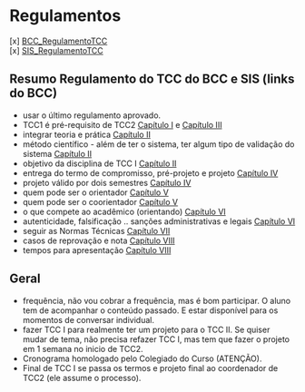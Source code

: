 # Regulamentos

<!-- FIXME: Trazer o texto dos dois regulamentos para texto MD. Assim podemos fazer pesquisas no texto. Acho que um dos dois regulamentos está em PNG. Colocar o link original do site da furb.
Marcar partes importantes no texto. Usar pedaços no texto para colocar como link na minhas anotações. Assim quando for explicando um resumo das partes importantes do regulamento posso ir com o link direto no regulamento em si. -->
[x] [BCC_RegulamentoTCC](Material/BCC_RegulamentoTCC.md "BCC_RegulamentoTCC")  
[x] [SIS_RegulamentoTCC](Material/SIS_RegulamentoTCC.md "SIS_RegulamentoTCC")  

## Resumo Regulamento do TCC do BCC e SIS (links do BCC)

- usar o último regulamento aprovado.  
- TCC1 é pré-requisito de TCC2 [Capítulo I](Material/BCC_RegulamentoTCC.md#cap%C3%ADtulo-i---do-conceito-ou-disposições-preliminares) e [Capítulo III](Material/BCC_RegulamentoTCC.md#cap%C3%ADtulo-iii---da-carga-horária-da-matr%C3%ADcula-e-da-frequência)  
- integrar teoria e prática [Capítulo II](Material/BCC_RegulamentoTCC.md#cap%C3%ADtulo-ii---dos-objetivos)  
- método científico - além de ter o sistema, ter algum tipo de validação do sistema [Capítulo II](Material/BCC_RegulamentoTCC.md#cap%C3%ADtulo-ii---dos-objetivos)  
- objetivo da disciplina de TCC I [Capítulo II](Material/BCC_RegulamentoTCC.md#cap%C3%ADtulo-ii---dos-objetivos)  
- entrega do termo de compromisso, pré-projeto e projeto [Capítulo IV](Material/BCC_RegulamentoTCC.md#cap%C3%ADtulo-iv---do-in%C3%ADcio-do-desenvolvimento-e-da-conclusão)  
- projeto válido por dois semestres [Capítulo IV](Material/BCC_RegulamentoTCC.md#cap%C3%ADtulo-iv---do-in%C3%ADcio-do-desenvolvimento-e-da-conclusão)  
- quem pode ser o orientador [Capítulo V](Material/BCC_RegulamentoTCC.md#cap%C3%ADtulo-v---da-organização)  
- quem pode ser o coorientador [Capítulo V](Material/BCC_RegulamentoTCC.md#cap%C3%ADtulo-v---da-organização)  
- o que compete ao acadêmico (orientando) [Capítulo VI](Material/BCC_RegulamentoTCC.md#cap%C3%ADtulo-vi---das-atribuições)  
- autenticidade, falsificação .. sanções administrativas e legais [Capítulo VI](Material/BCC_RegulamentoTCC.md#cap%C3%ADtulo-vi---das-atribuições)  
- seguir as Normas Técnicas [Capítulo VII](Material/BCC_RegulamentoTCC.md#cap%C3%ADtulo-vii---da-estrutura)  
- casos de reprovação e nota [Capítulo VIII](Material/BCC_RegulamentoTCC.md#cap%C3%ADtulo-viii---da-avaliação)  
- tempos para apresentação [Capítulo VIII](Material/BCC_RegulamentoTCC.md#cap%C3%ADtulo-viii---da-avaliação)  

## Geral

- frequência, não vou cobrar a frequência, mas é bom participar. O aluno tem de acompanhar o conteúdo passado. E estar disponível para os momentos de conversar individual.  
- fazer TCC I para realmente ter um projeto para o TCC II. Se quiser mudar de tema, não precisa refazer TCC I, mas tem que fazer o projeto em 1 semana no inicio de TCC2.  
- Cronograma homologado pelo Colegiado do Curso (ATENÇÃO).  
- Final de TCC I se passa os termos e projeto final ao coordenador de TCC2 (ele assume o processo).  
